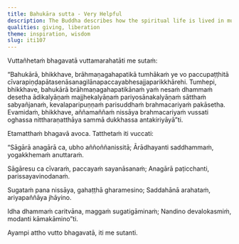 ```yaml
---
title: Bahukāra sutta - Very Helpful
description: The Buddha describes how the spiritual life is lived in mutual dependence between monastics and householders for the sake of crossing over the flood and for the complete end of suffering.
qualities: giving, liberation
theme: inspiration, wisdom
slug: iti107
---
```


Vuttañhetaṁ bhagavatā vuttamarahatāti me sutaṁ:

“Bahukārā, bhikkhave, brāhmaṇagahapatikā tumhākaṁ ye vo paccupaṭṭhitā cīvarapiṇḍapātasenāsanagilānapaccayabhesajjaparikkhārehi. Tumhepi, bhikkhave, bahukārā brāhmaṇagahapatikānaṁ yaṁ nesaṁ dhammaṁ desetha ādikalyāṇaṁ majjhekalyāṇaṁ pariyosānakalyāṇaṁ sātthaṁ sabyañjanaṁ, kevalaparipuṇṇaṁ parisuddhaṁ brahmacariyaṁ pakāsetha. Evamidaṁ, bhikkhave, aññamaññaṁ nissāya brahmacariyaṁ vussati oghassa nittharaṇatthāya sammā dukkhassa antakiriyāyā”ti.

Etamatthaṁ bhagavā avoca. Tatthetaṁ iti vuccati:

“Sāgārā anagārā ca,
ubho aññoññanissitā;
Ārādhayanti saddhammaṁ,
yogakkhemaṁ anuttaraṁ.

Sāgāresu ca cīvaraṁ,
paccayaṁ sayanāsanaṁ;
Anagārā paṭicchanti,
parissayavinodanaṁ.

Sugataṁ pana nissāya,
gahaṭṭhā gharamesino;
Saddahānā arahataṁ,
ariyapaññāya jhāyino.

Idha dhammaṁ caritvāna,
maggaṁ sugatigāminaṁ;
Nandino devalokasmiṁ,
modanti kāmakāmino”ti.

Ayampi attho vutto bhagavatā, iti me sutanti.
